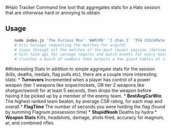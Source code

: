 #Halo Tracker
Command line tool that aggregates stats for a Halo session that are otherwise hard or annoying to obtain

## Usage

```bash
	node index.js 'The Furious Moo' 'WWMJPD' 'I chan I' 'TFA Ch3ckMate'
	# hits haloapi requesting the matches for args[0]
	# loops through all the matches of the most recent session (defined by every game from through when a custom game is recorded)
	# hits halo api for carnage reports and match events for every match
	# crunches a bunch of numbers then outputs a few giant tables of stats
```

##Interesting Stats
	In addition to simple aggregate stats for the session (kills, deaths, medals, flag pulls etc), there are a couple more interesting stats:
	* **Turnovers**
		Incremented when a player has control of a power weapon (tier 1 weapons like sniper/rockets,
			OR tier 2 weapons like shotgun/sword) for at least 5 seconds, then drops the weapon before having
			it be picked up by a member of the enemy team.
	* **BestAvgCsrWin**
		The highest ranked team beaten, by average CSR rating, for each map and overall
	* **FlagTime**
		The number of seconds you were holding the flag (found by summing Flagnum possession time)
	* **StupidNoob**
		Deaths by hydra
	* **Weapon Stats**
		Kills, headshots, damage, shots fired, accuracy for magnum, ar, and combined rifles
